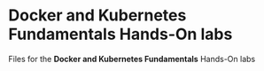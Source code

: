 # Docker and Kubernetes Fundamentals Hands-On labs

Files for the **Docker and Kubernetes Fundamentals** Hands-On labs



